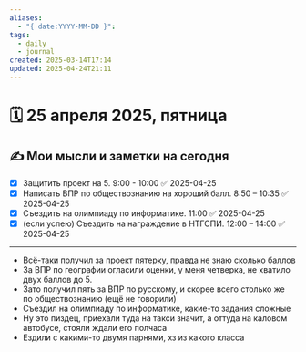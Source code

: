 ```yaml
---
aliases:
  - "{ date:YYYY-MM-DD }": 
tags:
  - daily
  - journal
created: 2025-03-14T17:14
updated: 2025-04-24T21:11
---
```


# 🗓️ 25 апреля 2025, пятница

## ✍️ Мои мысли и заметки на сегодня

- [x] Защитить проект на 5. 9:00 - 10:00 ✅ 2025-04-25
- [x] Написать ВПР по обществознанию на хороший балл. 8:50 – 10:35 ✅ 2025-04-25
- [x] Съездить на олимпиаду по информатике. 11:00 ✅ 2025-04-25
- [x] (если успею) Съездить на награждение в НТГСПИ. 12:00 – 14:00 ✅ 2025-04-25

---

- Всё-таки получил за проект пятерку, правда не знаю сколько баллов
- За ВПР по географии огласили оценки, у меня четверка, не хватило двух баллов до 5.
- Зато получил пять за ВПР по русскому, и скорее всего столько же по обществознанию (ещё не говорили)
- Съездил на олимпиаду по информатике, какие-то задания сложные
- Ну это пиздец, приехали туда на такси значит, а оттуда на каловом автобусе, стояли ждали его полчаса
- Ездили с какими-то двумя парнями, хз из какого класса